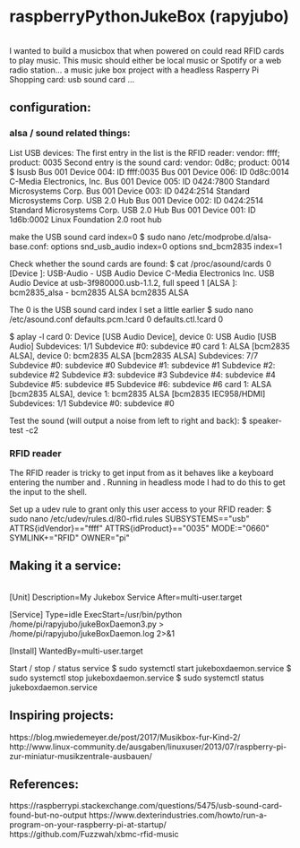 <h1>raspberryPythonJukeBox (rapyjubo)</h1>
<br>
I wanted to build a musicbox that when powered on could read RFID cards to play music. This music should either be local music or Spotify or a web radio station...
a music juke box project with a headless Rasperry Pi
Shopping card:
usb sound card
...


<h2>configuration:</h2>
<h3>alsa / sound related things:</h3>

List USB devices:
The first entry in the list is the RFID reader: vendor: ffff; product: 0035
Second entry is the sound card: vendor: 0d8c; product: 0014 
$ lsusb
Bus 001 Device 004: ID ffff:0035
Bus 001 Device 006: ID 0d8c:0014 C-Media Electronics, Inc.
Bus 001 Device 005: ID 0424:7800 Standard Microsystems Corp.
Bus 001 Device 003: ID 0424:2514 Standard Microsystems Corp. USB 2.0 Hub
Bus 001 Device 002: ID 0424:2514 Standard Microsystems Corp. USB 2.0 Hub
Bus 001 Device 001: ID 1d6b:0002 Linux Foundation 2.0 root hub

make the USB sound card index=0
$ sudo nano /etc/modprobe.d/alsa-base.conf:
options snd_usb_audio index=0
options snd_bcm2835 index=1

Check whether the sound cards are found:
$ cat /proc/asound/cards
 0 [Device         ]: USB-Audio - USB Audio Device
                      C-Media Electronics Inc. USB Audio Device at usb-3f980000.usb-1.1.2, full speed
 1 [ALSA           ]: bcm2835_alsa - bcm2835 ALSA
                      bcm2835 ALSA

The 0 is the USB sound card index I set a little earlier
$ sudo nano /etc/asound.conf
defaults.pcm.!card 0
defaults.ctl.!card 0

$ aplay -l
card 0: Device [USB Audio Device], device 0: USB Audio [USB Audio]
  Subdevices: 1/1
  Subdevice #0: subdevice #0
card 1: ALSA [bcm2835 ALSA], device 0: bcm2835 ALSA [bcm2835 ALSA]
  Subdevices: 7/7
  Subdevice #0: subdevice #0
  Subdevice #1: subdevice #1
  Subdevice #2: subdevice #2
  Subdevice #3: subdevice #3
  Subdevice #4: subdevice #4
  Subdevice #5: subdevice #5
  Subdevice #6: subdevice #6
card 1: ALSA [bcm2835 ALSA], device 1: bcm2835 ALSA [bcm2835 IEC958/HDMI]
  Subdevices: 1/1
  Subdevice #0: subdevice #0

Test the sound (will output a noise from left to right and back):
$ speaker-test -c2


    
<h3>RFID reader</h3>
The RFID reader is tricky to get input from as it behaves like a keyboard entering the number and <Enter>. Running in headless mode I had to do this to get the input to the shell.

Set up a udev rule to grant only this user access to your RFID reader:
$ sudo nano /etc/udev/rules.d/80-rfid.rules
SUBSYSTEMS=="usb" ATTRS{idVendor}=="ffff" ATTRS{idProduct}=="0035"  MODE:="0660" SYMLINK+="RFID" OWNER="pi"

<h2>Making it a service:</h2>
<br>[Unit]
Description=My Jukebox Service
After=multi-user.target

[Service]
Type=idle
ExecStart=/usr/bin/python /home/pi/rapyjubo/jukeBoxDaemon3.py > /home/pi/rapyjubo/jukeBoxDaemon.log 2>&1

[Install]
WantedBy=multi-user.target

Start / stop / status service 
$ sudo systemctl start jukeboxdaemon.service
$ sudo systemctl stop jukeboxdaemon.service
$ sudo systemctl status jukeboxdaemon.service

<h2>Inspiring projects:</h2>
https://blog.mwiedemeyer.de/post/2017/Musikbox-fur-Kind-2/
http://www.linux-community.de/ausgaben/linuxuser/2013/07/raspberry-pi-zur-miniatur-musikzentrale-ausbauen/

<h2>References:</h2>
https://raspberrypi.stackexchange.com/questions/5475/usb-sound-card-found-but-no-output
https://www.dexterindustries.com/howto/run-a-program-on-your-raspberry-pi-at-startup/
https://github.com/Fuzzwah/xbmc-rfid-music